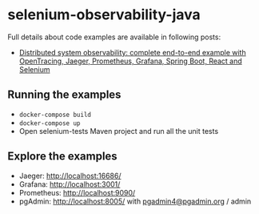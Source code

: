 # selenium-observability-java #

Full details about code examples are available in following posts:
* <a href="https://automationrhapsody.com/distributed-system-observability-complete-end-to-end-example-with-opentracing-jaeger-prometheus-grafana-spring-boot-react-and-selenium/">Distributed system observability: complete end-to-end example with OpenTracing, Jaeger, Prometheus, Grafana, Spring Boot, React and Selenium</a>

## Running the examples ##
* `docker-compose build`
* `docker-compose up`
* Open selenium-tests Maven project and run all the unit tests

## Explore the examples ##
* Jaeger: <a href="http://localhost:16686/">http://localhost:16686/</a>
* Grafana: <a href="http://localhost:3001/">http://localhost:3001/</a>
* Prometheus: <a href="http://localhost:9090/">http://localhost:9090/</a>
* pgAdmin: <a href="http://localhost:8005/">http://localhost:8005/</a> with pgadmin4@pgadmin.org / admin
